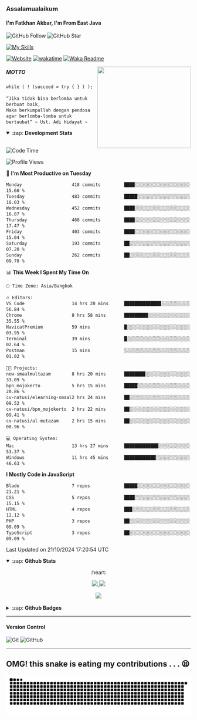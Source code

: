 ### Assalamualaikum 

#### I'm Fatkhan Akbar, I'm From East Java

![GitHub Follow](https://img.shields.io/github/followers/fatkhan05.svg?style=social&label=Follow)
![GitHub Star](https://img.shields.io/github/stars/fatkhan05?affiliations=OWNER%2CCOLLABORATOR&style=social&label=Star)

[![My Skills](https://skillicons.dev/icons?i=php,tailwind,js,laravel,vscode,linux,html,nextjs,nginx)](https://skillicons.dev)

[![Website](https://img.shields.io/website?up_message=online&up_color=61DBFB&down_message=online&down_color=FF0000&url=https%3A%2F%2Fportfolio-fatkhan&logo=tailwindcss)](https://fatkhan05.github.io/portfolio-tailwindcss)
[![wakatime](https://wakatime.com/badge/user/bbcd646f-1daf-4865-a20e-46d4c803e6f8.svg)](https://wakatime.com/@bbcd646f-1daf-4865-a20e-46d4c803e6f8)
[![Waka Readme](https://github.com/eby8zevin/eby8zevin/actions/workflows/anmol098.yml/badge.svg)](https://github.com/eby8zevin/eby8zevin/actions/workflows/anmol098.yml)

<img src="https://github.com/eby8zevin/eby8zevin/blob/main/assets/Octocat.png" width="255" height="222" align='right'>

##### MOTTO

```
while ( ! (succeed = try { } ) );

“Jika tidak bisa berlomba untuk berbuat baik,
Maka berkumpullah dengan pendosa
agar berlomba-lomba untuk bertaubat” ~ Ust. Adi Hidayat ~
```

<details open>
  <summary> :zap: <b>Development Stats</b> </summary>  
<br/>
  
<!--START_SECTION:waka-->
![Code Time](http://img.shields.io/badge/Code%20Time-859%20hrs%204%20mins-blue)

![Profile Views](http://img.shields.io/badge/Profile%20Views-1-blue)

📅 **I'm Most Productive on Tuesday** 

```text
Monday                   418 commits         ████░░░░░░░░░░░░░░░░░░░░░   15.60 % 
Tuesday                  483 commits         █████░░░░░░░░░░░░░░░░░░░░   18.03 % 
Wednesday                452 commits         ████░░░░░░░░░░░░░░░░░░░░░   16.87 % 
Thursday                 468 commits         ████░░░░░░░░░░░░░░░░░░░░░   17.47 % 
Friday                   403 commits         ████░░░░░░░░░░░░░░░░░░░░░   15.04 % 
Saturday                 193 commits         ██░░░░░░░░░░░░░░░░░░░░░░░   07.20 % 
Sunday                   262 commits         ██░░░░░░░░░░░░░░░░░░░░░░░   09.78 % 
```


📊 **This Week I Spent My Time On** 

```text
🕑︎ Time Zone: Asia/Bangkok

🔥 Editors: 
VS Code                  14 hrs 20 mins      ██████████████░░░░░░░░░░░   56.84 % 
Chrome                   8 hrs 58 mins       █████████░░░░░░░░░░░░░░░░   35.55 % 
NavicatPremium           59 mins             █░░░░░░░░░░░░░░░░░░░░░░░░   03.95 % 
Terminal                 39 mins             █░░░░░░░░░░░░░░░░░░░░░░░░   02.64 % 
Postman                  15 mins             ░░░░░░░░░░░░░░░░░░░░░░░░░   01.02 % 

🐱‍💻 Projects: 
new-smaalmultazam        8 hrs 20 mins       ████████░░░░░░░░░░░░░░░░░   33.09 % 
bpn_mojokerto            5 hrs 15 mins       █████░░░░░░░░░░░░░░░░░░░░   20.86 % 
cv-natusi/elearning-smaal2 hrs 24 mins       ██░░░░░░░░░░░░░░░░░░░░░░░   09.52 % 
cv-natusi/bpn_mojokerto  2 hrs 22 mins       ██░░░░░░░░░░░░░░░░░░░░░░░   09.41 % 
cv-natusi/al-mutazam     2 hrs 15 mins       ██░░░░░░░░░░░░░░░░░░░░░░░   08.96 % 

💻 Operating System: 
Mac                      13 hrs 27 mins      █████████████░░░░░░░░░░░░   53.37 % 
Windows                  11 hrs 45 mins      ████████████░░░░░░░░░░░░░   46.63 % 
```

**I Mostly Code in JavaScript** 

```text
Blade                    7 repos             █████░░░░░░░░░░░░░░░░░░░░   21.21 % 
CSS                      5 repos             ████░░░░░░░░░░░░░░░░░░░░░   15.15 % 
HTML                     4 repos             ███░░░░░░░░░░░░░░░░░░░░░░   12.12 % 
PHP                      3 repos             ██░░░░░░░░░░░░░░░░░░░░░░░   09.09 % 
TypeScript               3 repos             ██░░░░░░░░░░░░░░░░░░░░░░░   09.09 % 
```




 Last Updated on 21/10/2024 17:20:54 UTC
<!--END_SECTION:waka-->

</details>


<details open>
  <summary> :zap: <b>Github Stats</b> </summary>
<p align="center">:heart:</p>
<p align="center"><a href="https://github.com/fatkhan05">
  <img src="https://github-readme-stats.vercel.app/api?username=fatkhan05&show_icons=true&theme=dark&line_height=20">
  <img src="https://github-readme-stats.vercel.app/api/top-langs/?username=fatkhan05&layout=compact&theme=dark">
</a></p>
<p align="center">
  <a href="https://github.com/fatkhan05">
    <img src="https://github-readme-streak-stats.herokuapp.com/?user=eby8zevin&theme=dark"/>
  </a>
</p>
</details>

<details>
  <summary> :zap: <b>Github Badges</b> </summary>
  <br>
  <a href='https://archiveprogram.github.com/'><img src='https://raw.githubusercontent.com/acervenky/animated-github-badges/master/assets/acbadge.gif' width='40' height='40'></a> 
  <a href='https://docs.github.com/en/developers'><img src='https://raw.githubusercontent.com/acervenky/animated-github-badges/master/assets/devbadge.gif' width='40' height='40'></a> 
  <a href='https://github.com/pricing'><img src='https://raw.githubusercontent.com/acervenky/animated-github-badges/master/assets/pro.gif' width='40' height='40'></a> 
  <a href='https://stars.github.com/'><img src='https://raw.githubusercontent.com/acervenky/animated-github-badges/master/assets/starbadge.gif' width='35' height='35'></a> 
  <a href='https://docs.github.com/en/github/supporting-the-open-source-community-with-github-sponsors'><img src='https://raw.githubusercontent.com/acervenky/animated-github-badges/master/assets/sponsorbadge.gif' width='35' height='35'></a>
</details>

<!--
**fatkhan05/fatkhan05** is a ✨ _special_ ✨ repository because its `README.md` (this file) appears on your GitHub profile.

Here are some ideas to get you started:

- 🔭 I’m currently working on ...
- 🌱 I’m currently learning ...
- 👯 I’m looking to collaborate on ...
- 🤔 I’m looking for help with ...
- 💬 Ask me about ...
- 📫 How to reach me: ...
- 😄 Pronouns: ...
- ⚡ Fun fact: ...
-->
---

#### Version Control
![Git](https://img.shields.io/badge/-Git-000?style=for-the-badge&logo=git)
![GitHub](https://img.shields.io/badge/-GitHub-000?style=for-the-badge&logo=github)

---

## OMG! this snake is eating my contributions . . . 😫
<!-- ![snake gif](https://github.com/Sriansh-raj/Sriansh-raj/blob/output/github-contribution-grid-snake.gif) -->
<picture>
  <source media="(prefers-color-scheme: dark)" srcset="https://raw.githubusercontent.com/fatkhan05/fatkhan05/output/github-contribution-grid-snake-dark.svg" />
  <source media="(prefers-color-scheme: light)" srcset="https://raw.githubusercontent.com/fatkhan05/fatkhan05/output/github-contribution-grid-snake.svg" />
  <img alt="github-snake" src="https://raw.githubusercontent.com/fatkhan05/fatkhan05/output/github-contribution-grid-snake.svg" />
</picture>
